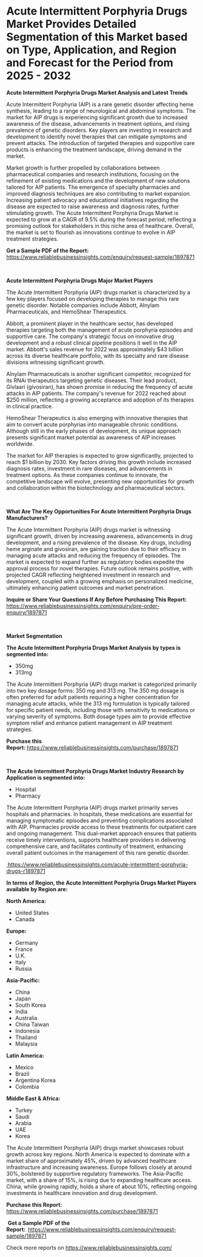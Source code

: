 <p><h1>Acute Intermittent Porphyria Drugs Market Provides Detailed Segmentation of this Market based on Type, Application, and Region and Forecast for the Period from 2025 - 2032</h1></p><p><strong>Acute Intermittent Porphyria Drugs Market Analysis and Latest Trends</strong></p>
<p><p>Acute Intermittent Porphyria (AIP) is a rare genetic disorder affecting heme synthesis, leading to a range of neurological and abdominal symptoms. The market for AIP drugs is experiencing significant growth due to increased awareness of the disease, advancements in treatment options, and rising prevalence of genetic disorders. Key players are investing in research and development to identify novel therapies that can mitigate symptoms and prevent attacks. The introduction of targeted therapies and supportive care products is enhancing the treatment landscape, driving demand in the market.</p><p>Market growth is further propelled by collaborations between pharmaceutical companies and research institutions, focusing on the refinement of existing medications and the development of new solutions tailored for AIP patients. The emergence of specialty pharmacies and improved diagnosis techniques are also contributing to market expansion. Increasing patient advocacy and educational initiatives regarding the disease are expected to raise awareness and diagnosis rates, further stimulating growth. The Acute Intermittent Porphyria Drugs Market is expected to grow at a CAGR of 9.5% during the forecast period, reflecting a promising outlook for stakeholders in this niche area of healthcare. Overall, the market is set to flourish as innovations continue to evolve in AIP treatment strategies.</p></p>
<p><strong>Get a Sample PDF of the Report:&nbsp;</strong> <a href="https://www.reliablebusinessinsights.com/enquiry/request-sample/1897871?utm_campaign=2794&utm_medium=2&utm_source=Github&utm_content=ia&utm_term=08032025&utm_id=acute-intermittent-porphyria-drugs">https://www.reliablebusinessinsights.com/enquiry/request-sample/1897871</a></p>
<p>&nbsp;</p>
<p><strong>Acute Intermittent Porphyria Drugs Major Market Players</strong></p>
<p><p>The Acute Intermittent Porphyria (AIP) drugs market is characterized by a few key players focused on developing therapies to manage this rare genetic disorder. Notable companies include Abbott, Alnylam Pharmaceuticals, and HemoShear Therapeutics.</p><p>Abbott, a prominent player in the healthcare sector, has developed therapies targeting both the management of acute porphyria episodes and supportive care. The company's strategic focus on innovative drug development and a robust clinical pipeline positions it well in the AIP market. Abbott's sales revenue for 2022 was approximately $43 billion across its diverse healthcare portfolio, with its specialty and rare disease divisions witnessing significant growth.</p><p>Alnylam Pharmaceuticals is another significant competitor, recognized for its RNAi therapeutics targeting genetic diseases. Their lead product, Givlaari (givosiran), has shown promise in reducing the frequency of acute attacks in AIP patients. The company's revenue for 2022 reached about $250 million, reflecting a growing acceptance and adoption of its therapies in clinical practice.</p><p>HemoShear Therapeutics is also emerging with innovative therapies that aim to convert acute porphyrias into manageable chronic conditions. Although still in the early phases of development, its unique approach presents significant market potential as awareness of AIP increases worldwide.</p><p>The market for AIP therapies is expected to grow significantly, projected to reach $1 billion by 2030. Key factors driving this growth include increased diagnosis rates, investment in rare diseases, and advancements in treatment options. As these companies continue to innovate, the competitive landscape will evolve, presenting new opportunities for growth and collaboration within the biotechnology and pharmaceutical sectors.</p></p>
<p>&nbsp;</p>
<p><strong>What Are The Key Opportunities For Acute Intermittent Porphyria Drugs Manufacturers?</strong></p>
<p><p>The Acute Intermittent Porphyria (AIP) drugs market is witnessing significant growth, driven by increasing awareness, advancements in drug development, and a rising prevalence of the disease. Key drugs, including heme arginate and givosiran, are gaining traction due to their efficacy in managing acute attacks and reducing the frequency of episodes. The market is expected to expand further as regulatory bodies expedite the approval process for novel therapies. Future outlook remains positive, with projected CAGR reflecting heightened investment in research and development, coupled with a growing emphasis on personalized medicine, ultimately enhancing patient outcomes and market penetration.</p></p>
<p><strong>Inquire or Share Your Questions If Any Before Purchasing This Report:</strong> <a href="https://www.reliablebusinessinsights.com/enquiry/pre-order-enquiry/1897871?utm_campaign=2794&utm_medium=2&utm_source=Github&utm_content=ia&utm_term=08032025&utm_id=acute-intermittent-porphyria-drugs">https://www.reliablebusinessinsights.com/enquiry/pre-order-enquiry/1897871</a></p>
<p>&nbsp;</p>
<p><strong>Market Segmentation</strong></p>
<p><strong>The Acute Intermittent Porphyria Drugs Market Analysis by types is segmented into:</strong></p>
<p><ul><li>350mg</li><li>313mg</li></ul></p>
<p><p>The Acute Intermittent Porphyria (AIP) drugs market is categorized primarily into two key dosage forms: 350 mg and 313 mg. The 350 mg dosage is often preferred for adult patients requiring a higher concentration for managing acute attacks, while the 313 mg formulation is typically tailored for specific patient needs, including those with sensitivity to medications or varying severity of symptoms. Both dosage types aim to provide effective symptom relief and enhance patient management in AIP treatment strategies.</p></p>
<p><strong>Purchase this Report:&nbsp;</strong><a href="https://www.reliablebusinessinsights.com/purchase/1897871?utm_campaign=2794&utm_medium=2&utm_source=Github&utm_content=ia&utm_term=08032025&utm_id=acute-intermittent-porphyria-drugs">https://www.reliablebusinessinsights.com/purchase/1897871</a></p>
<p>&nbsp;</p>
<p><strong>The Acute Intermittent Porphyria Drugs Market Industry Research by Application is segmented into:</strong></p>
<p><ul><li>Hospital</li><li>Pharmacy</li></ul></p>
<p><p>The Acute Intermittent Porphyria (AIP) drugs market primarily serves hospitals and pharmacies. In hospitals, these medications are essential for managing symptomatic episodes and preventing complications associated with AIP. Pharmacies provide access to these treatments for outpatient care and ongoing management. This dual-market approach ensures that patients receive timely interventions, supports healthcare providers in delivering comprehensive care, and facilitates continuity of treatment, enhancing overall patient outcomes in the management of this rare genetic disorder.</p></p>
<p><a href="https://www.reliablebusinessinsights.com/acute-intermittent-porphyria-drugs-r1897871?utm_campaign=2794&utm_medium=2&utm_source=Github&utm_content=ia&utm_term=08032025&utm_id=acute-intermittent-porphyria-drugs">&nbsp;https://www.reliablebusinessinsights.com/acute-intermittent-porphyria-drugs-r1897871</a></p>
<p><strong>In terms of Region, the Acute Intermittent Porphyria Drugs Market Players available by Region are:</strong></p>
<p>
    <p> <strong> North America: </strong>
        <ul>
            <li>United States</li>
            <li>Canada</li>
        </ul>
        </p> 
    <p> <strong> Europe: </strong>
        <ul>
            <li>Germany</li>
            <li>France</li>
            <li>U.K.</li>
            <li>Italy</li>
            <li>Russia</li>
        </ul>
        </p> 
    <p> <strong> Asia-Pacific: </strong>
        <ul>
            <li>China</li>
            <li>Japan</li>
            <li>South Korea</li>
            <li>India</li>
            <li>Australia</li>
            <li>China Taiwan</li>
            <li>Indonesia</li>
            <li>Thailand</li>
            <li>Malaysia</li>
        </ul>
        </p> 
    <p> <strong> Latin America: </strong>
        <ul>
            <li>Mexico</li>
            <li>Brazil</li>
            <li>Argentina Korea</li>
            <li>Colombia</li>
        </ul>
        </p> 
    <p> <strong> Middle East & Africa: </strong>
        <ul>
            <li>Turkey</li>
            <li>Saudi</li>
            <li>Arabia</li>
            <li>UAE</li>
            <li>Korea</li>
        </ul>
    </p>
    </p>
<p><p>The Acute Intermittent Porphyria (AIP) drugs market showcases robust growth across key regions. North America is expected to dominate with a market share of approximately 45%, driven by advanced healthcare infrastructure and increasing awareness. Europe follows closely at around 30%, bolstered by supportive regulatory frameworks. The Asia-Pacific market, with a share of 15%, is rising due to expanding healthcare access. China, while growing rapidly, holds a share of about 10%, reflecting ongoing investments in healthcare innovation and drug development.</p></p>
<p><strong>Purchase this Report: </strong><a href="https://www.reliablebusinessinsights.com/purchase/1897871?utm_campaign=2794&utm_medium=2&utm_source=Github&utm_content=ia&utm_term=08032025&utm_id=acute-intermittent-porphyria-drugs">https://www.reliablebusinessinsights.com/purchase/1897871</a></p>
<p>&nbsp;<strong>Get a Sample PDF of the Report:&nbsp;&nbsp;</strong><a href="https://www.reliablebusinessinsights.com/enquiry/request-sample/1897871?utm_campaign=2794&utm_medium=2&utm_source=Github&utm_content=ia&utm_term=08032025&utm_id=acute-intermittent-porphyria-drugs">https://www.reliablebusinessinsights.com/enquiry/request-sample/1897871</a></p>
<p><strong></strong></p>
<p>Check more reports on <a href="https://www.reliablebusinessinsights.com/?utm_campaign=2794&utm_medium=2&utm_source=Github&utm_content=ia&utm_term=08032025&utm_id=acute-intermittent-porphyria-drugs">https://www.reliablebusinessinsights.com/</a></p>